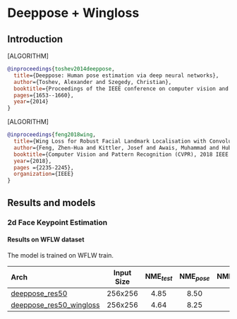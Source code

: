 # Deeppose + Wingloss

## Introduction

[ALGORITHM]

```bibtex
@inproceedings{toshev2014deeppose,
  title={Deeppose: Human pose estimation via deep neural networks},
  author={Toshev, Alexander and Szegedy, Christian},
  booktitle={Proceedings of the IEEE conference on computer vision and pattern recognition},
  pages={1653--1660},
  year={2014}
}
```

[ALGORITHM]

```bibtex
@inproceedings{feng2018wing,
  title={Wing Loss for Robust Facial Landmark Localisation with Convolutional Neural Networks},
  author={Feng, Zhen-Hua and Kittler, Josef and Awais, Muhammad and Huber, Patrik and Wu, Xiao-Jun},
  booktitle={Computer Vision and Pattern Recognition (CVPR), 2018 IEEE Conference on},
  year={2018},
  pages ={2235-2245},
  organization={IEEE}
}
```

## Results and models

### 2d Face Keypoint Estimation

#### Results on WFLW dataset

The model is trained on WFLW train.

| Arch  | Input Size | NME<sub>*test*</sub> | NME<sub>*pose*</sub> | NME<sub>*illumination*</sub> | NME<sub>*occlusion*</sub> | NME<sub>*blur*</sub> | NME<sub>*makeup*</sub> | NME<sub>*expression*</sub> | ckpt | log |
| :-----| :--------: | :------------------: | :------------------: |:---------------------------: |:------------------------: | :------------------: | :--------------: |:-------------------------: |:---: | :---: |
| [deeppose_res50](/configs/face/deeppose/wflw/deeppose_res50_wflw_256x256.py)  | 256x256 | 4.85 | 8.50 | 4.81 | 5.69 | 5.45 | 4.82 | 5.20 | [ckpt](https://download.openmmlab.com/mmpose/face/deeppose/deeppose_res50_wflw_256x256-92d0ba7f_20210303.pth) | [log](https://download.openmmlab.com/mmpose/face/deeppose/deeppose_res50_wflw_256x256_20210303.log.json) |
| [deeppose_res50_wingloss](/configs/face/deeppose/wflw/deeppose_res50_wflw_256x256_wingloss.py)  | 256x256 | 4.64 | 8.25 | 4.59 | 5.56 | 5.26 | 4.59 | 5.07 | [ckpt](https://download.openmmlab.com/mmpose/face/deeppose/deeppose_res50_wflw_256x256_wingloss-f82a5e53_20210303.pth) | [log](https://download.openmmlab.com/mmpose/face/deeppose/deeppose_res50_wflw_256x256_wingloss_20210303.log.json) |
